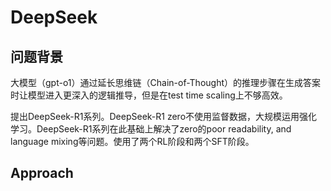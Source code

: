 # DeepSeek

## 问题背景

大模型（gpt-o1）通过延长思维链（Chain-of-Thought）的推理步骤在生成答案时让模型进入更深入的逻辑推导，但是在test time scaling上不够高效。

提出DeepSeek-R1系列。DeepSeek-R1 zero不使用监督数据，大规模运用强化学习。DeepSeek-R1系列在此基础上解决了zero的poor readability, and language mixing等问题。使用了两个RL阶段和两个SFT阶段。

## Approach





